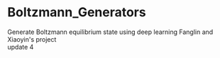 # Boltzmann_Generators
Generate Boltzmann equilibrium state using deep learning
Fanglin and Xiaoyin's project  
update 4
